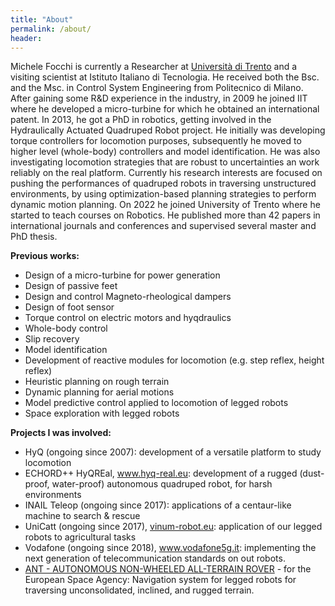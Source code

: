 ```yaml
---
title: "About"
permalink: /about/
header:
---
```


Michele Focchi is currently a Researcher at [Università di Trento](https://webapps.unitn.it/du/it/Persona/PER0221571/Didattica) and a visiting scientist at Istituto Italiano di Tecnologia. He received both the Bsc. and the Msc. in Control System Engineering from Politecnico di Milano. After gaining some R\&D experience in the industry, in 2009 he joined IIT where he developed a micro-turbine for which he obtained an international patent. 
In 2013, he got a PhD  in robotics, getting involved in the Hydraulically Actuated Quadruped Robot project.
He initially was developing torque controllers for locomotion purposes, subsequently he moved to higher level (whole-body) controllers and model identification. 
He was also investigating locomotion strategies that are robust to uncertainties an work reliably on the real platform. Currently his research interests are focused on pushing the performances of quadruped robots in traversing unstructured environments, by using optimization-based planning strategies to perform dynamic motion planning. On 2022 he joined University of Trento where he started to teach courses on Robotics. He published more than 42 papers in international journals and conferences and supervised several master and PhD thesis.

**Previous works:**

- Design of a micro-turbine for power generation
- Design of passive feet
- Design and control Magneto-rheological dampers
- Design of foot sensor
- Torque control on electric motors and hyqdraulics
- Whole-body control 
- Slip recovery
- Model identification
- Development of reactive modules for locomotion (e.g. step reflex, height reflex)
- Heuristic planning on rough terrain
- Dynamic planning for aerial motions
- Model predictive control applied to locomotion of legged robots
- Space exploration with legged robots 

**Projects I was involved:**

- HyQ (ongoing since 2007): development of a versatile platform to study locomotion
- ECHORD++ HyQREal,  www.hyq-real.eu: development of a rugged (dust-proof, water-proof) autonomous quadruped robot, for harsh environments
- INAIL Teleop (ongoing since 2017): applications of a centaur-like machine  to search & rescue
- UniCatt  (ongoing since 2017), [vinum-robot.eu](vinum-robot.eu): application of our legged robots to agricultural tasks
- Vodafone  (ongoing since 2018), www.vodafone5g.it: implementing the next generation of telecommunication standards on out robots. 
- [ANT - AUTONOMOUS NON-WHEELED ALL-TERRAIN ROVER](https://www.dfki.de/en/web/research/projects-and-publications/projects-overview/project/ant/) - for the European Space Agency: Navigation system for legged robots for traversing unconsolidated, inclined, and rugged terrain.            